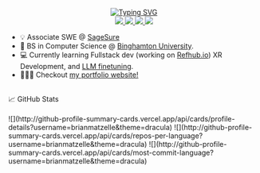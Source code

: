 
<p align="center">
<a href="https://github.com/brianmatzelle">
    <img src="https://readme-typing-svg.demolab.com?font=Georgia&size=18&duration=2000&pause=100&multiline=true&width=500&height=80&lines=Brian+Matzelle;Undergraduate+Student+%7C+Software+Engineer+%7C+Entrepreneur;AI+%7C+Mobile+Development+%7C+Machine+Learning" alt="Typing SVG" />
</a>
<br/>

<a href="https://matzelle.co">
    <img src="https://img.shields.io/badge/Website-matzelle.co-red?style=flat-square">
</a>  
<a href="https://github.com/brianmatzelle/brianmatzelle/blob/main/Resume.pdf">
    <img src="https://img.shields.io/badge/PDF-CV-red?style=flat-square&logo=adobe">
</a> 
<a href="https://www.linkedin.com/in/brianmatzelle/">
    <img src="https://img.shields.io/badge/-Linkedin-blue?style=flat-square&logo=linkedin">
</a>
<a href="mailto:brian@matzelle.co">
    <img src="https://img.shields.io/badge/-Email-red?style=flat-square&logo=gmail&logoColor=white">
</a>

<br/>

<!-- <a href="https://github.com/brianmatzelle">
    <img src="https://github-stats-alpha.vercel.app/api?username=brianmatzelle&cc=22272e&tc=37BCF6&ic=fff&bc=0000">
</a> -->

</p>

* 💡 Associate SWE @ [SageSure](https://www.sagesure.com/)
* 📖 BS in Computer Science @ [Binghamton University](https://www.binghamton.edu/computer-science/undergraduate-programs/cs-major.html).
* 💻 Currently learning Fullstack dev (working on [Refhub.io](https://www.refhub.io/)) XR Development, and [LLM finetuning](https://huggingface.co/BinghamtonUniversity/cs415-llama2-7b-twitch-chats-40k).
* 🧑🏼‍🦱 Checkout [my portfolio website!](https://www.matzelle.co/)


<br>
<summary>📈 GitHub Stats</summary>
<br>
![](http://github-profile-summary-cards.vercel.app/api/cards/profile-details?username=brianmatzelle&theme=dracula)
![](http://github-profile-summary-cards.vercel.app/api/cards/repos-per-language?username=brianmatzelle&theme=dracula)
![](http://github-profile-summary-cards.vercel.app/api/cards/most-commit-language?username=brianmatzelle&theme=dracula)

</details>
